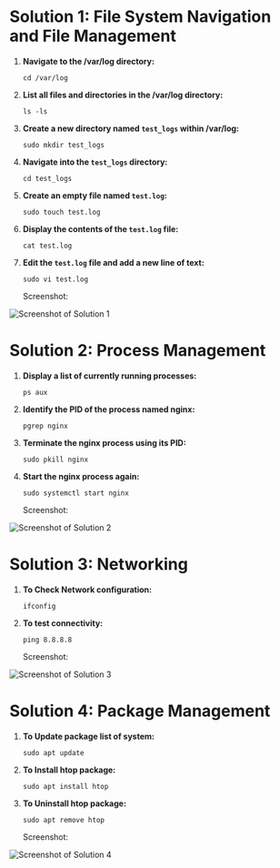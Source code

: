 # Solution 1: File System Navigation and File Management

1. **Navigate to the /var/log directory:**

   ```
   cd /var/log
   ```

2. **List all files and directories in the /var/log directory:**

   ```
   ls -ls
   ```

3. **Create a new directory named `test_logs` within /var/log:**

   ```
   sudo mkdir test_logs
   ```

4. **Navigate into the `test_logs` directory:**

   ```
   cd test_logs
   ```

5. **Create an empty file named `test.log`:**

   ```
   sudo touch test.log
   ```

6. **Display the contents of the `test.log` file:**

   ```
   cat test.log
   ```

7. **Edit the `test.log` file and add a new line of text:**
   ```
   sudo vi test.log
   ```
   Screenshot:

![Screenshot of Solution 1](https://i.ibb.co/JtP3x8y/Screenshot-2024-05-26-170509.png)

# Solution 2: Process Management

1. **Display a list of currently running processes:**

   ```
   ps aux
   ```

2. **Identify the PID of the process named nginx:**

   ```
   pgrep nginx
   ```

3. **Terminate the nginx process using its PID:**

   ```
   sudo pkill nginx
   ```

4. **Start the nginx process again:**
   ```
   sudo systemctl start nginx
   ```
   Screenshot:

![Screenshot of Solution 2](https://i.ibb.co/xs3Sp87/process.png)

# Solution 3: Networking

1.  **To Check Network configuration:**

    ```
    ifconfig
    ```

2.  **To test connectivity:**
    ```
    ping 8.8.8.8
    ```
    Screenshot:

![Screenshot of Solution 3](https://i.ibb.co/zNXQXyG/network-1.png)

# Solution 4: Package Management

1.  **To Update package list of system:**

    ```
    sudo apt update
    ```

2.  **To Install htop package:**

    ```
    sudo apt install htop
    ```

3.  **To Uninstall htop package:**
    ```
    sudo apt remove htop
    ```
    Screenshot:

![Screenshot of Solution 4](https://i.ibb.co/PCDmXGP/package-management.png)
